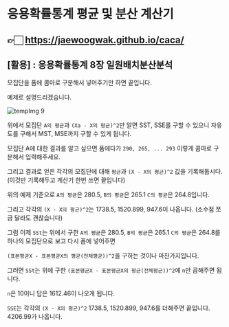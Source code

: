 # 응용확률통계 평균 및 분산 계산기
## 👉🏻 https://jaewoogwak.github.io/caca/ 

## [활용] : 응용확률통계 8장 일원배치분산분석

모집단을 폼에 콤마로 구분해서 넣어주기만 하면 끝입니다.

예제로 설명드리겠습니다.

![tempImg 9](https://user-images.githubusercontent.com/62415600/177555905-166110b3-3b48-4328-bf3a-29f8a6201e15.jpg)


위에서 모집단 `A의 평균`과 `(Xa - X의 평균)^2`만 알면 SST, SSE를 구할 수 있으니 자유도를 구해서 MST, MSE까지 구할 수 있게 됩니다.

모집단 A에 대한 결과를 알고 싶으면 폼에다가 `290, 265, ... 293` 이렇게 콤마로 구분해서 입력해주세요.

그리고 결과로 얻은 각각의 모집단에 대해 `평균`과 `(X - X의 평균)^2` 값을 기록해둡시다. (이것만 기록해두고 계산기 한번 쓰면 끝입니다)

위의 예제 기준으로 `A의 평균`은 280.5, `B의 평균`은 265.1 `C의 평균`은 264.8입니다. 

그리고 각각의 `(X - X의 평균)^2`는 1738.5, 1520.899, 947.6이 나옵니다. (소수점 쪼금 달라도 괜찮습니다)

그럼 이제 `SSt`는 위에서 구한 `A의 평균`은 280.5, `B의 평균`은 265.1 `C의 평균`은 264.8를 하나의 모집단으로 보고 다시 폼에 넣어주면

`(표본평균X - 표본평균X의 평균(전체평균))^2`을 구하는 것이나 마찬가지입니다.

그러면 `SSt`는 위에 구한 `(표본평균X - 표본평균X의 평균(전체평균))^2`에 `n`만 곱해주면 됩니다.

`n`은 10이니 답은 1612.46이 나오게 됩니다.

`SSE`는 각각의 `(X - X의 평균)^2` 1738.5, 1520.899, 947.6를 더해주면 끝입니다. 4206.99가 나옵니다.

